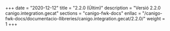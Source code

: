 +++
date        = "2020-12-12"
title       = "2.2.0 (Últim)"
description = "Versió 2.2.0 canigo.integration.gecat"
sections    = "canigo-fwk-docs"
enllac		= "/canigo-fwk-docs/documentacio-llibreries/canigo.integration.gecat/2.2.0/"
weight		= 1
+++

